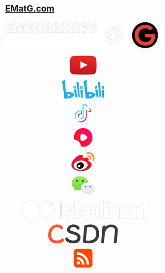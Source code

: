 # [EMatG.com](https://ematg.com)

<div align="center">

[![ematg.com](assets/img/banner.transparent.png)](https://ematg.com)

[![YouTube](assets/img/youtube.png)](https://ematg.com)

[![YouTube](assets/img/bili.png)](https://ematg.com)

[![YouTube](assets/img/tictok.png)](https://ematg.com)

[![YouTube](assets/img/xigua.png)](https://ematg.com)

[![YouTube](assets/img/weibo.png)](https://ematg.com)

[![YouTube](assets/img/wechat.png)](https://ematg.com)

[![YouTube](assets/img/medium.png)](https://ematg.com)

[![YouTube](assets/img/csdn.png)](https://ematg.com)

[![YouTube](assets/img/rss.png)](https://ematg.com)

</div>